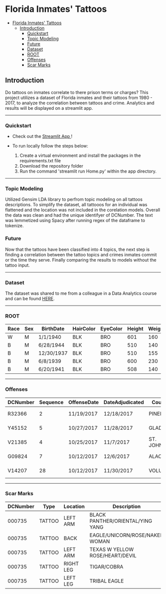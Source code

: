 # Florida Inmates' Tattoos 
- [Florida Inmates' Tattoos](#florida-inmates-tattoos)
  - [Introduction](#introduction)
    - [Quickstart](#quickstart)
    - [Topic Modeling](#topic-modeling)
    - [Future](#future)
    - [Dataset](#dataset)
    - [ROOT](#root)
    - [Offenses](#offenses)
    - [Scar Marks](#scar-marks)


## Introduction
Do tattoos on inmates correlate to there prison terms or charges? This project utilizes a dataset of Florida inmates and their tattoos from 1980 - 2017, to analyze the correlation between tattoos and crime. Analytics and results will be displayed on a streamlit app. 

---

### Quickstart

* Check out the [Streamlit App ](https://florida-inmate-tattoos.streamlit.app/)!

* To run locally follow the steps below:
    1. Create a virtual environment and install the packages in the requirements.txt file
    2. Download the repository folder
    3. Run the command 'streamlit run Home.py' within the app directory.

---

### Topic Modeling
Utilized Gensim LDA library to perfrom topic modeling on all tattoos descriptions. To simplify the dataset, all tattooos for an individual was flattened and the location was not included in the corelation models. Overall the data was clean and had the unique identifyer of DCNumber. The text was lemmetized using Spacy after running regex of the dataframe to tokenize.

### Future
Now that the tattoos have been classified into 4 topics, the next step is finding a correlation between the tattoo topics and crimes inmates commit or the time they serve. Finally comparing the results to models without the tattoo input. 

---

### Dataset

The dataset was shared to me from a colleague in a Data Analytics course and can be found [HERE](https://www.dropbox.com/sh/5mhudhvlx49sysw/AAAD0CBKKWs2WwbxyoHhKaM0a?dl=0).

---



### ROOT

| Race | Sex | BirthDate  | HairColor | EyeColor | Height | Weight | PrisonReleaseDate | ReceiptDate | releasedateflag\_descr | custody\_description | FACILITY\_description |
| ---- | --- | ---------- | --------- | -------- | ------ | ------ | ----------------- | ----------- | ---------------------- | -------------------- | --------------------- |
| W    | M   | 1/1/1940   | BLK       | BRO      | 601    | 160    |                   | 10/8/1976   | life sentence          | CLOSE                | ZEPHYRHILLS C.I.      |
| B    | M   | 6/28/1944  | BLK       | BRO      | 510    | 140    |                   | 10/12/1971  | life sentence          | CLOSE                | UNION C.I.            |
| B    | M   | 12/30/1937 | BLK       | BRO      | 510    | 155    |                   | 1/19/1960   | life sentence          | MEDIUM               | LAKE C.I.             |
| B    | M   | 6/8/1939   | BLK       | BRO      | 600    | 230    | 2/8/2019          | 12/15/2015  | valid release date     | CLOSE                | NWFRC ANNEX.          |
| B    | M   | 6/20/1941  | BLK       | BRO      | 508    | 140    |                   | 7/28/1976   | life sentence          | CLOSE                | S.F.R.C SOUTH UNIT    |

---

### Offenses

| DCNumber | Sequence | OffenseDate | DateAdjudicated | County    | CaseNumber | prisonterm | ProbationTerm | ParoleTerm | adjudicationcharge\_descr | qualifier\_descr | adjudication\_descr       |
| -------- | -------- | ----------- | --------------- | --------- | ---------- | ---------- | ------------- | ---------- | ------------------------- | ---------------- | ------------------------- |
| R32366   | 2        | 11/19/2017  | 12/18/2017      | PINELLAS  | 1714110    | 0010600    | 0000000       | 0000000    | COCAINE - POSSESSION      | PRINCIPAL        | ADJUDICATION NOT WITHHELD |
| Y45152   | 5        | 10/27/2017  | 11/28/2017      | GLADES    | 1700148    | 0030000    | 0000000       | 0000000    | COCAINE - POSSESSION      | PRINCIPAL        | ADJUDICATION NOT WITHHELD |
| V21385   | 4        | 10/25/2017  | 11/7/2017       | ST. JOHNS | 1701588    | 0010003    | 0000000       | 0000000    | COCAINE - POSSESSION      | PRINCIPAL        | ADJUDICATION NOT WITHHELD |
| G09824   | 7        | 10/12/2017  | 12/6/2017       | ALACHUA   | 1703733    | 0010600    | 0000000       | 0000000    | COCAINE - POSSESSION      | PRINCIPAL        | ADJUDICATION NOT WITHHELD |
| V14207   | 28       | 10/12/2017  | 11/30/2017      | VOLUSIA   | 1713094    | 0010001    | 0000000       | 0000000    | COCAINE - POSSESSION      | PRINCIPAL        | ADJUDICATION NOT WITHHELD |

---

### Scar Marks

| DCNumber | Type   | Location  | Description                      |
| -------- | ------ | --------- | -------------------------------- |
| 000735   | TATTOO | LEFT ARM  | BLACK PANTHER/ORIENTAL/YING YANG |
| 000735   | TATTOO | BACK      | EAGLE/UNICORN/ROSE/NAKED WOMAN   |
| 000735   | TATTOO | LEFT ARM  | TEXAS W YELLOW ROSE/HEART/DEVIL  |
| 000735   | TATTOO | RIGHT LEG | TIGAR/COBRA                      |
| 000735   | TATTOO | LEFT LEG  | TRIBAL EAGLE                     |


